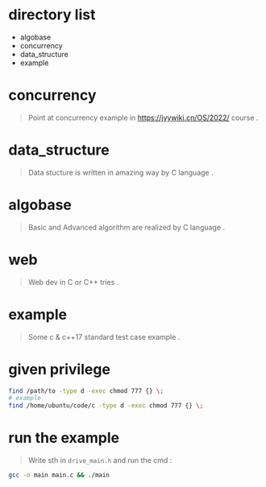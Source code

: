 # directory list
- algobase
- concurrency
- data_structure
- example 
# concurrency

> Point at concurrency example in https://jyywiki.cn/OS/2022/ course .

# data_structure

> Data stucture is written in amazing way by C language .   

# algobase

> Basic and Advanced algorithm are realized by C language .  

# web

> Web dev in C or C++ tries . 

# example 

> Some c & c++17 standard test case example . 

# given privilege
````bash 
find /path/to -type d -exec chmod 777 {} \;
# example 
find /home/ubuntu/code/c -type d -exec chmod 777 {} \;
```` 

# run the example
> Write sth in `drive_main.h` and run the cmd :
````bash
gcc -o main main.c && ./main
````
